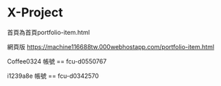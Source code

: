 # X-Project

首頁為首頁portfolio-item.html

網頁版
https://machine116688tw.000webhostapp.com/portfolio-item.html


Coffee0324 帳號 == fcu-d0550767

i1239a8e   帳號 == fcu-d0342570
